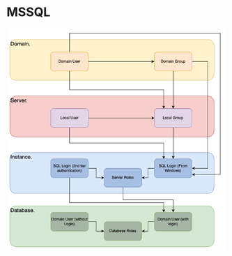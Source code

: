 # MSSQL

![Security Principal Hierarchy](https://github.com/dhnomura/MSSQL/blob/main/Images/SecurityPrincipalHierarchy.png?raw=true)